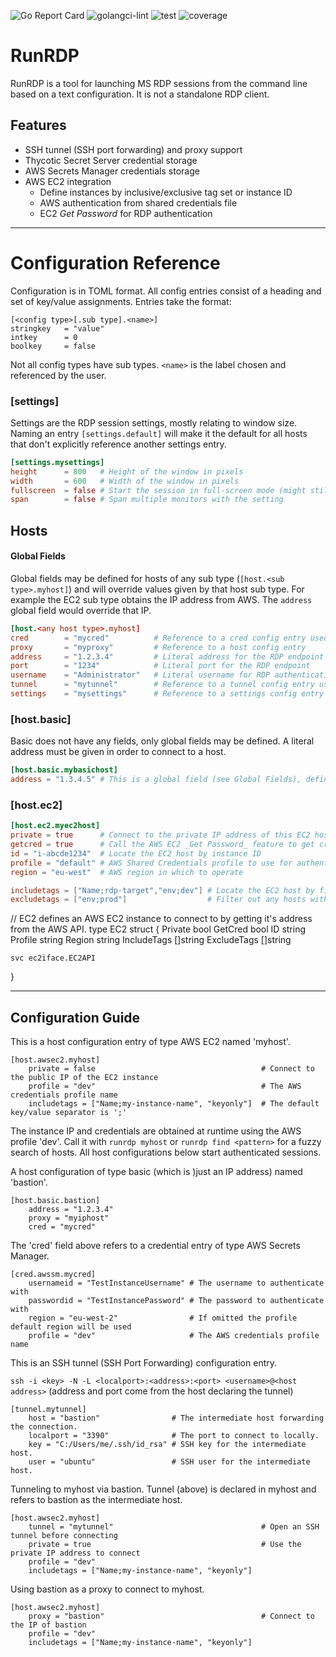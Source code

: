 ![Go Report Card](https://goreportcard.com/badge/github.com/danhale-git/runrdp)
![golangci-lint](https://github.com/danhale-git/runrdp/actions/workflows/golangci-lint.yaml/badge.svg)
![test](https://github.com/danhale-git/craft/actions/workflows/go-test.yaml/badge.svg)
![coverage](https://img.shields.io/badge/coverage-36.5%25-orange)

# RunRDP

RunRDP is a tool for launching MS RDP sessions from the command line based on a text configuration. It is not a standalone RDP client.

## Features
* SSH tunnel (SSH port forwarding) and proxy support
* Thycotic Secret Server credential storage
* AWS Secrets Manager credentials storage
* AWS EC2 integration
    * Define instances by inclusive/exclusive tag set or instance ID
    * AWS authentication from shared credentials file
    * EC2 _Get Password_ for RDP authentication
-------
# Configuration Reference

Configuration is in TOML format. All config entries consist of a heading and set of key/value assignments.
Entries take the format:
```
[<config type>[.sub type].<name>]
stringkey   = "value"
intkey      = 0
boolkey     = false
```

Not all config types have sub types. `<name>` is the label chosen and referenced by the user.

### [settings]
Settings are the RDP session settings, mostly relating to window size. Naming an entry `[settings.default]` will make it the default for all hosts that don't explicitly reference another settings entry.
```toml
[settings.mysettings]
height      = 800   # Height of the window in pixels
width       = 600   # Width of the window in pixels
fullscreen  = false # Start the session in full-screen mode (might still start in full-screen if false)
span        = false # Span multiple monitors with the setting
```

## Hosts

#### Global Fields
Global fields may be defined for hosts of any sub type (`[host.<sub type>.myhost]`) and will override values given by that host sub type. For example the EC2 sub type obtains the IP address from AWS. The `address` global field would override that IP. 
```toml
[host.<any host type>.myhost]
cred        = "mycred"          # Reference to a cred config entry used to authenticate (e.g. [cred.thycotic.mycred])
proxy       = "myproxy"         # Reference to a host config entry
address     = "1.2.3.4"         # Literal address for the RDP endpoint
port        = "1234"            # Literal port for the RDP endpoint
username    = "Administrator"   # Literal username for RDP authentication
tunnel      = "mytunnel"        # Reference to a tunnel config entry used to start an SSH tunnel (e.g. [cred.tunnel.mytunnel])
settings    = "mysettings"      # Reference to a settings config entry to define RDP settings (e.g. [settings.mysettings])
```

### [host.basic]
Basic does not have any fields, only global fields may be defined. A literal address must be given in order to connect to a host.
```toml
[host.basic.mybasichost]
address = "1.3.4.5" # This is a global field (see Global Fields), defined here as an example
```

### [host.ec2]

```toml
[host.ec2.myec2host]
private = true      # Connect to the private IP address of this EC2 host
getcred = true      # Call the AWS EC2 _Get Password_ feature to get credentials for RDP authentication
id = "i-abcde1234"  # Locate the EC2 host by instance ID
profile = "default" # AWS Shared Credentials profile to use for authentication
region = "eu-west"  # AWS region in which to operate

includetags = ["Name;rdp-target","env;dev"] # Locate the EC2 host by filtering for these tags
excludetags = ["env;prod"]                  # Filter out any hosts with these tags
```



// EC2 defines an AWS EC2 instance to connect to by getting it's address from the AWS API.
type EC2 struct {
Private     bool
GetCred     bool
ID          string
Profile     string
Region      string
IncludeTags []string
ExcludeTags []string

	svc ec2iface.EC2API
}

_______
## Configuration Guide

This is a host configuration entry of type AWS EC2 named 'myhost'.

    [host.awsec2.myhost]
        private = false                                     # Connect to the public IP of the EC2 instance
        profile = "dev"                                     # The AWS credentials profile name
        includetags = ["Name;my-instance-name", "keyonly"]  # The default key/value separator is ';'
        
The instance IP and credentials are obtained at runtime using the AWS profile 'dev'.
Call it with `runrdp myhost` or `runrdp find <pattern>` for a fuzzy search of hosts.
All host configurations below start authenticated sessions.

A host configuration of type basic (which is )just an IP address) named 'bastion'.

    [host.basic.bastion]
        address = "1.2.3.4"
        proxy = "myiphost"
        cred = "mycred"
        
The 'cred' field above refers to a credential entry of type AWS Secrets Manager.
        
    [cred.awssm.mycred]
        usernameid = "TestInstanceUsername" # The username to authenticate with
        passwordid = "TestInstancePassword" # The password to authenticate with
        region = "eu-west-2"                # If omitted the profile default region will be used
        profile = "dev"                     # The AWS credentials profile name
        
This is an SSH tunnel (SSH Port Forwarding) configuration entry.

`ssh -i <key> -N -L <localport>:<address>:<port> <username>@<host address>`
(address and port come from the host declaring the tunnel)

    [tunnel.mytunnel]
        host = "bastion"                # The intermediate host forwarding the connection.
        localport = "3390"              # The port to connect to locally.
        key = "C:/Users/me/.ssh/id_rsa" # SSH key for the intermediate host.
        user = "ubuntu"                 # SSH user for the intermediate host.

Tunneling to myhost via bastion. Tunnel (above) is declared in myhost and refers to bastion as the intermediate host.

    [host.awsec2.myhost]
        tunnel = "mytunnel"                                 # Open an SSH tunnel before connecting 
        private = true                                      # Use the private IP address to connect
        profile = "dev"
        includetags = ["Name;my-instance-name", "keyonly"]
        
Using bastion as a proxy to connect to myhost.
        
    [host.awsec2.myhost]
        proxy = "bastion"                                   # Connect to the IP of bastion
        profile = "dev"
        includetags = ["Name;my-instance-name", "keyonly"]
